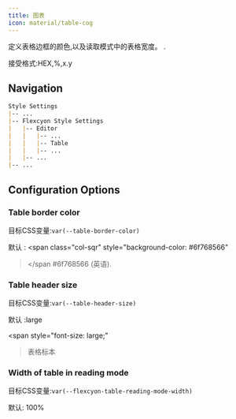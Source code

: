 ```yaml
---
title: 图表
icon: material/table-cog
---
```


定义表格边框的颜色,以及读取模式中的表格宽度。
.

接受格式:HEX,%,x.y

## Navigation

```md
Style Settings
|-- ...
|-- Flexcyon Style Settings
|   |-- Editor
|   |   |-- ...
|   |   |-- Table
|   |   |-- ...
|   |-- ...
|-- ...
```

## Configuration Options

### Table border color

目标CSS变量:`var(--table-border-color)`

默认 :
<span class="col-sqr" style="background-color: #6f768566"
></span
>#6f768566 (英语).

### Table header size

目标CSS变量:`var(--table-header-size)`

默认 :large

<span style="font-size: large;"
>表格标本</span>

### Width of table in reading mode

目标CSS变量:`var(--flexcyon-table-reading-mode-width)`

默认: 100%

